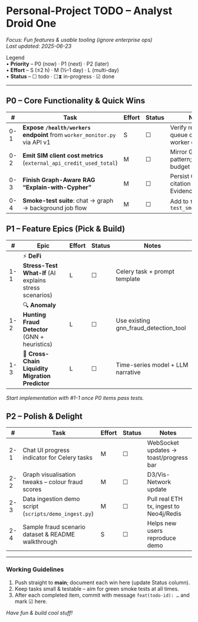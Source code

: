# Personal-Project TODO – Analyst Droid One  
_Focus: Fun features & usable tooling (ignore enterprise ops)_  
_Last updated: 2025-06-23_

Legend  
• **Priority** – P0 (now) · P1 (next) · P2 (later)  
• **Effort** – S (≤2 h) · M (½–1 day) · L (multi-day)  
• **Status** – ☐ todo · ☐⧗ in-progress · ☑ done  

---

## P0 – Core Functionality & Quick Wins
| # | Task | Effort | Status | Notes |
|---|------|--------|--------|-------|
| 0-1 | **Expose `/health/workers` endpoint** from `worker_monitor.py` via API v1 | S | ☐ | Verify returns queue depth & worker count |
| 0-2 | **Emit SIM client cost metrics** (`external_api_credit_used_total`) | M | ☐ | Mirror Gemini pattern; unit-test budget guard |
| 0-3 | **Finish Graph-Aware RAG “Explain-with-Cypher”** | M | ☐ | Persist Cypher + citation in EvidenceBundle |
| 0-4 | **Smoke-test suite**: chat → graph → background job flow | M | ☐ | Add to `tests/` as `test_smoke_flow.py` |

## P1 – Feature Epics (Pick & Build)
| # | Epic | Effort | Status | Notes |
|---|------|--------|--------|-------|
| 1-1 | ⚡ **DeFi Stress-Test What-If** (AI explains stress scenarios) | L | ☐ | Celery task + prompt template |
| 1-2 | 🔍 **Anomaly Hunting Fraud Detector** (GNN + heuristics) | L | ☐ | Use existing gnn_fraud_detection_tool |
| 1-3 | 🌉 **Cross-Chain Liquidity Migration Predictor** | L | ☐ | Time-series model + LLM narrative |

_Start implementation with #1-1 once P0 items pass tests._

## P2 – Polish & Delight
| # | Task | Effort | Status | Notes |
|---|------|--------|--------|-------|
| 2-1 | Chat UI progress indicator for Celery tasks | M | ☐ | WebSocket updates → toast/progress bar |
| 2-2 | Graph visualisation tweaks – colour fraud scores | M | ☐ | D3/Vis-Network update |
| 2-3 | Data ingestion demo script (`scripts/demo_ingest.py`) | M | ☐ | Pull real ETH tx, ingest to Neo4j/Redis |
| 2-4 | Sample fraud scenario dataset & README walkthrough | S | ☐ | Helps new users reproduce demo |

---

### Working Guidelines
1. Push straight to **main**; document each win here (update Status column).  
2. Keep tasks small & testable – aim for green smoke tests at all times.  
3. After each completed item, commit with message `feat(todo-id): …` and mark ☑ here.  

_Have fun & build cool stuff!_

